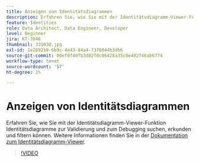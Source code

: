 ```yaml
---
title: Anzeigen von Identitätsdiagrammen
description: Erfahren Sie, wie Sie mit der Identitätsdiagramm-Viewer-Funktion Identitätsdiagramme zur Validierung und zum Debugging suchen, erkunden und filtern können.
feature: Identities
role: Data Architect, Data Engineer, Developer
level: Beginner
jira: KT-7046
thumbnail: 331030.jpg
exl-id: 1e289250-6b9c-4e43-84a4-7376044b3db6
source-git-commit: 00ef0f40fb3d82f0c06428a35c0e402f46ab6774
workflow-type: tm+mt
source-wordcount: '57'
ht-degree: 1%

---
```


# Anzeigen von Identitätsdiagrammen

Erfahren Sie, wie Sie mit der Identitätsdiagramm-Viewer-Funktion Identitätsdiagramme zur Validierung und zum Debugging suchen, erkunden und filtern können. Weitere Informationen finden Sie in der [Dokumentation zum Identitätsdiagramm-Viewer](https://experienceleague.adobe.com/docs/experience-platform/identity/ui/identity-graph-viewer.html?lang=de).

>[!VIDEO](https://video.tv.adobe.com/v/331030?learn=on)


